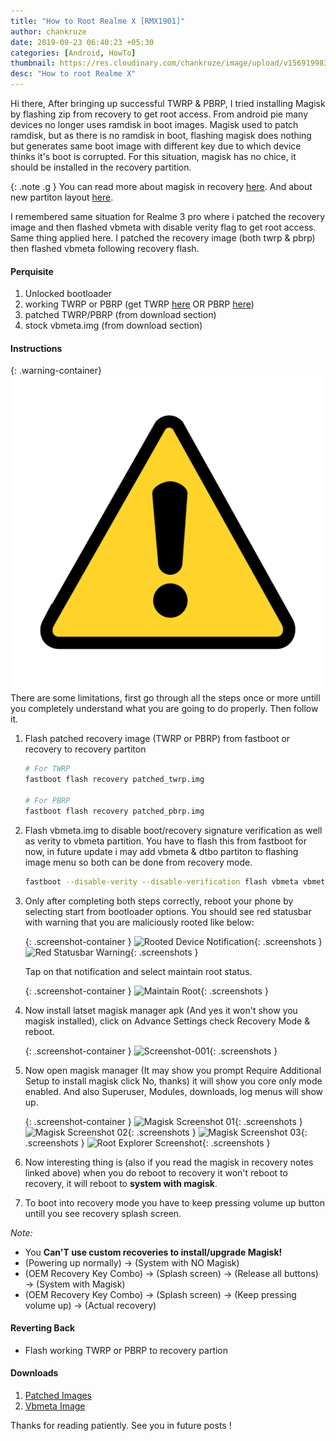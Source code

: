 ```yaml
---
title: "How to Root Realme X [RMX1901]"
author: chankruze
date: 2019-09-23 06:40:23 +05:30
categories: [Android, HowTo]
thumbnail: https://res.cloudinary.com/chankruze/image/upload/v1569199838/blog/realmex/RootedDeviceNotification.png
desc: "How to root Realme X"
---
```

Hi there,
After bringing up successful TWRP & PBRP, I tried installing Magisk by flashing zip from recovery to get root access. From android pie many devices no longer uses ramdisk in boot images. Magisk used to patch ramdisk, but as there  is no ramdisk in boot, flashing magisk does nothing but generates same boot image with different key due to which device thinks it's boot is corrupted. For this situation, magisk has no chice, it should be installed in the recovery partition.

{: .note .g }
You can read more about magisk in recovery [here](https://topjohnwu.github.io/Magisk/install.html#magisk-in-recovery). And about new partiton layout [here](https://source.android.com/devices/bootloader/system-as-root).

I remembered same situation for Realme 3 pro where i patched the recovery image and then flashed vbmeta with disable verity flag to get root access. Same thing applied here. I patched the recovery image (both twrp & pbrp) then flashed vbmeta following recovery flash.

#### Perquisite
1. Unlocked bootloader
1. working TWRP or PBRP (get TWRP [here](https://forum.xda-developers.com/realme-x/development/twrp-twrp-3-3-1-0-realme-x-t3970313) OR PBRP [here](https://forum.xda-developers.com/realme-x/development/recovery-pitch-black-recovery-realme-x-t3970331))
1. patched TWRP/PBRP (from download section)
1. stock vbmeta.img (from download section)

#### Instructions

{: .warning-container}
![](/assets/images/icons/warning.png) There are some limitations, first go through all the steps once or more untill you completely understand what you are going to do properly. Then follow it.

1. Flash patched recovery image (TWRP or PBRP) from fastboot or recovery to recovery partiton
    ```bash
    # For TWRP
    fastboot flash recovery patched_twrp.img
    
    # For PBRP
    fastboot flash recovery patched_pbrp.img
    ```

1. Flash vbmeta.img to disable boot/recovery signature verification as well as verity to vbmeta partition. You have to flash this from fastboot for now, in future update i may add vbmeta & dtbo partiton to flashing image menu so both can be done from recovery mode.

    ```bash
    fastboot --disable-verity --disable-verification flash vbmeta vbmeta.img
    ```

1. Only after completing both steps correctly, reboot your phone by selecting start from bootloader options. You should see red statusbar with warning that you are maliciously rooted like below:

    {: .screenshot-container }
    ![Rooted Device Notification](https://res.cloudinary.com/chankruze/image/upload/v1569199838/blog/realmex/RootedDeviceNotification.png){: .screenshots }
    ![Red Statusbar Warning](https://res.cloudinary.com/chankruze/image/upload/v1569199438/blog/realmex/photo_2019-09-23_06-13-42.jpg){: .screenshots }

    Tap on that notification and select maintain root status.

    {: .screenshot-container }
    ![Maintain Root](https://res.cloudinary.com/chankruze/image/upload/v1569199292/blog/realmex/Screenshot_2019-09-23-01-08-01-83.png){: .screenshots }

1. Now install latset magisk manager apk (And yes it won't show you magisk installed), click on Advance Settings check Recovery Mode & reboot.

    {: .screenshot-container }
    ![Screenshot-001](https://res.cloudinary.com/chankruze/image/upload/v1569200436/blog/realmex/check_recovery_mode.png){: .screenshots }

1. Now open magisk manager (It may show you prompt Require Additional Setup to install magisk click No, thanks) it will show you core only mode enabled. And also Superuser, Modules, downloads, log menus will show up.

    {: .screenshot-container }
    ![Magisk Screenshot 01](https://res.cloudinary.com/chankruze/image/upload/v1569200615/blog/realmex/Screenshot_2019-09-23-06-32-26-32_785cfb1f0fb0c9a2030c9b38a1c3479a.png){: .screenshots }
    ![Magisk Screenshot 02](https://res.cloudinary.com/chankruze/image/upload/v1569200377/blog/realmex/Screenshot_2019-09-23-06-27-37-47_785cfb1f0fb0c9a2030c9b38a1c3479a.png){: .screenshots }
    ![Magisk Screenshot 03](https://res.cloudinary.com/chankruze/image/upload/v1569199292/blog/realmex/Screenshot_2019-09-23-05-01-05-90_785cfb1f0fb0c9a2030c9b38a1c3479a.png){: .screenshots }
    ![Root Explorer Screenshot](https://res.cloudinary.com/chankruze/image/upload/v1569201566/blog/realmex/Screenshot_2019-09-23-06-48-58-93_e49d45507bc181c986c3a6e97c85ef40.png){: .screenshots }

1. Now interesting thing is (also if you read the magisk in recovery notes linked above) when you do reboot to recovery it won't reboot to recovery, it will reboot to **system with magisk**.

1. To boot into recovery mode you have to keep pressing volume up button untill you see recovery splash screen.

_Note:_
- You **Can'T use custom recoveries to install/upgrade Magisk!**
- (Powering up normally) → (System with NO Magisk)
- (OEM Recovery Key Combo) → (Splash screen) → (Release all buttons) → (System with Magisk)
- (OEM Recovery Key Combo) → (Splash screen) → (Keep pressing volume up) → (Actual recovery)

#### Reverting Back
- Flash working TWRP or PBRP to recovery partion

#### Downloads
1. [Patched Images](https://www.androidfilehost.com/?w=files&flid=299435)
2. [Vbmeta Image](https://www.androidfilehost.com/?fid=1899786940962591417)

Thanks for reading patiently. See you in future posts !
